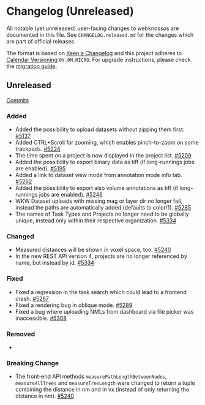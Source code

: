 # Changelog (Unreleased)

All notable (yet unreleased) user-facing changes to webknossos are documented in this file.
See `CHANGELOG.released.md` for the changes which are part of official releases.

The format is based on [Keep a Changelog](http://keepachangelog.com/en/1.0.0/)
and this project adheres to [Calendar Versioning](http://calver.org/) `0Y.0M.MICRO`.
For upgrade instructions, please check the [migration guide](MIGRATIONS.released.md).

## Unreleased
[Commits](https://github.com/scalableminds/webknossos/compare/21.03.0...HEAD)

### Added
- Added the possibility to upload datasets without zipping them first. [#5137](https://github.com/scalableminds/webknossos/pull/5137)
- Added CTRL+Scroll for zooming, which enables pinch-to-zoom on some trackpads. [#5224](https://github.com/scalableminds/webknossos/pull/5224)
- The time spent on a project is now displayed in the project list. [#5209](https://github.com/scalableminds/webknossos/pull/5209)
- Added the possibility to export binary data as tiff (if long-runnings jobs are enabled). [#5195](https://github.com/scalableminds/webknossos/pull/5195)
- Added a link to dataset view mode from annotation mode info tab. [#5262](https://github.com/scalableminds/webknossos/pull/5262)
- Added the possibility to export also volume annotations as tiff (if long-runnings jobs are enabled). [#5246](https://github.com/scalableminds/webknossos/pull/5246)
- WKW Dataset uploads with missing mag or layer dir no longer fail, instead the paths are automatically added (defaults to color/1). [#5285](https://github.com/scalableminds/webknossos/pull/5285)
- The names of Task Types and Projects no longer need to be globally unique, instead only within their respective organization.  [#5334](https://github.com/scalableminds/webknossos/pull/5334)

### Changed
- Measured distances will be shown in voxel space, too. [#5240](https://github.com/scalableminds/webknossos/pull/5240)
- In the new REST API version 4, projects are no longer referenced by name, but instead by id. [#5334](https://github.com/scalableminds/webknossos/pull/5334)

### Fixed
- Fixed a regression in the task search which could lead to a frontend crash. [#5267](https://github.com/scalableminds/webknossos/pull/5267)
- Fixed a rendering bug in oblique mode. [#5289](https://github.com/scalableminds/webknossos/pull/5289)
- Fixed a bug where uploading NMLs from dashboard via file picker was inaccessible. [#5308](https://github.com/scalableminds/webknossos/pull/5308)

### Removed
-

### Breaking Change
- The front-end API methods `measurePathLengthBetweenNodes`, `measureAllTrees` and `measureTreeLength` were changed to return a tuple containing the distance in nm and in vx (instead of only returning the distance in nm). [#5240](https://github.com/scalableminds/webknossos/pull/5240)
